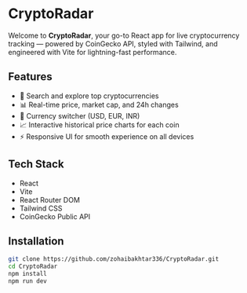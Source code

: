 # CryptoRadar

Welcome to **CryptoRadar**, your go-to React app for live cryptocurrency tracking — powered by CoinGecko API, styled with Tailwind, and engineered with Vite for lightning-fast performance.

## Features

- 🔎 Search and explore top cryptocurrencies
- 📊 Real-time price, market cap, and 24h changes
- 💱 Currency switcher (USD, EUR, INR)
- 📈 Interactive historical price charts for each coin
- ⚡ Responsive UI for smooth experience on all devices

## Tech Stack

- React
- Vite
- React Router DOM
- Tailwind CSS
- CoinGecko Public API

## Installation

```bash
git clone https://github.com/zohaibakhtar336/CryptoRadar.git
cd CryptoRadar
npm install
npm run dev
